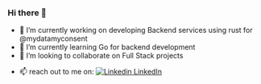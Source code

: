 ### Hi there 👋

<!-- [![Imran's GitHub stats](https://github-readme-stats.vercel.app/api?username=imran-mirza79&count_private=true&show_icons=true&theme=transparent)](https://github.com/imran-mirza79/) -->

<!-- [![Top Langs](https://github-readme-stats.vercel.app/api/top-langs/?username=imran-mirza79&layout=compact&theme=transparent&hide_progress=true)](https://github.com/imran-mirza79/imran-mirza79) -->

<!-- ## Languages, Frameworks and Libraries -->



<!-- **imran-mirza79/imran-mirza79** is a ✨ _special_ ✨ repository because its `README.md` (this file) appears on your GitHub profile.
 -->
<!-- Here are some ideas to get you started:
 -->
- 🔭 I’m currently working on developing Backend services using rust for @mydatamyconsent
- 🌱 I’m currently learning  Go for backend development 
- 👯 I’m looking to collaborate on  Full Stack projects
<!-- - 🤔 I’m looking for help with ... -->
<!-- - 💬 Ask me about ... -->
- 📫 reach out to me on:  [![Linkedin](https://i.stack.imgur.com/gVE0j.png) LinkedIn](https://www.linkedin.com/in/imranmirza79)
<!-- - 😄 Pronouns: ...
- ⚡ Fun fact: ... -->

